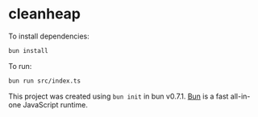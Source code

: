 # cleanheap

To install dependencies:

```bash
bun install
```

To run:

```bash
bun run src/index.ts
```

This project was created using `bun init` in bun v0.7.1. [Bun](https://bun.sh) is a fast all-in-one JavaScript runtime.
